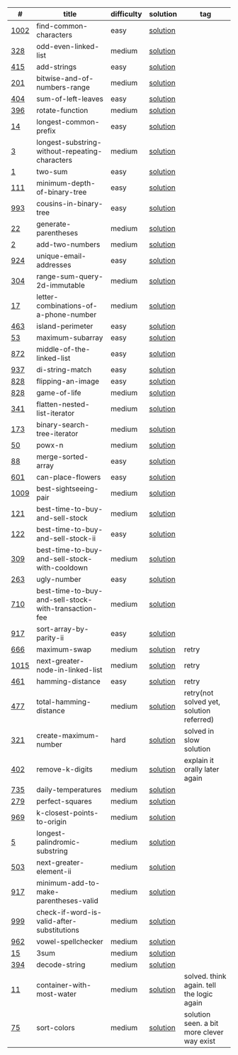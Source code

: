 

| #                                                                                            | title                                     | difficulty | solution      |    tag    |
|----------------------------------------------------------------------------------------------|-------------------------------------------|------------|----------------|-----------|
|[1002](https://leetcode.com/problems/find-common-characters/)           | find-common-characters            | easy       | [solution](https://github.com/jereneal20/TIL/blob/master/ps/odd-even-linked-list.cpp) |
|[328](https://leetcode.com/problems/odd-even-linked-list/) | odd-even-linked-list | medium | [solution](https://github.com/jereneal20/TIL/blob/master/ps/find-common-characters.cpp) |
|[415](https://leetcode.com/problems/add-strings) | add-strings | easy | [solution](https://github.com/jereneal20/TIL/blob/master/ps/odd-even-linked-list.cpp) |
|[201](https://leetcode.com/problems/bitwise-and-of-numbers-range/) | bitwise-and-of-numbers-range | medium | [solution](https://github.com/jereneal20/TIL/blob/master/ps/bitwise-and-of-numbers-range.cpp) |
|[404](https://leetcode.com/problems/sum-of-left-leaves/) | sum-of-left-leaves | easy | [solution](https://github.com/jereneal20/TIL/blob/master/ps/sum-of-left-leaves.cpp) |
|[396](https://leetcode.com/problems/rotate-function) | rotate-function | medium | [solution](https://github.com/jereneal20/TIL/blob/master/ps/rotate-function.cpp) |
|[14](https://leetcode.com/problems/longest-common-prefix) | longest-common-prefix | easy | [solution](https://github.com/jereneal20/TIL/blob/master/ps/longest-common-prefix.cpp) |
|[3](https://leetcode.com/problems/longest-substring-without-repeating-characters) | longest-substring-without-repeating-characters | medium | [solution](https://github.com/jereneal20/TIL/blob/master/ps/longest-substring-without-repeating-characters.cpp) |
|[1](https://leetcode.com/problems/two-sum) | two-sum | easy | [solution](https://github.com/jereneal20/TIL/blob/master/ps/two-sum.cpp) |
|[111](https://leetcode.com/problems/minimum-depth-of-binary-tree) | minimum-depth-of-binary-tree | easy | [solution](https://github.com/jereneal20/TIL/blob/master/ps/minimum-depth-of-binary-tree.cpp) |
|[993](https://leetcode.com/problems/cousins-in-binary-tree) | cousins-in-binary-tree | easy | [solution](https://github.com/jereneal20/TIL/blob/master/ps/cousins-in-binary-tree.cpp) |
|[22](https://leetcode.com/problems/generate-parentheses) | generate-parentheses| medium | [solution](https://github.com/jereneal20/TIL/blob/master/ps/generate-parentheses.cpp) |
|[2](https://leetcode.com/problems/add-two-numbers) | add-two-numbers | medium | [solution](https://github.com/jereneal20/TIL/blob/master/ps/add-two-numbers.cpp) |
|[924](https://leetcode.com/problems/unique-email-addresses) | unique-email-addresses | easy | [solution](https://github.com/jereneal20/TIL/blob/master/ps/unique-email-addresses.cpp) |
|[304](https://leetcode.com/problems/range-sum-query-2d-immutable) | range-sum-query-2d-immutable | medium | [solution](https://github.com/jereneal20/TIL/blob/master/ps/range-sum-query-2d-immutable.cpp) |
|[17](https://leetcode.com/problems/letter-combinations-of-a-phone-number) | letter-combinations-of-a-phone-number | medium | [solution](https://github.com/jereneal20/TIL/blob/master/ps/letter-combinations-of-a-phone-number.cpp) |
|[463](https://leetcode.com/problems/island-perimeter) | island-perimeter | easy | [solution](https://github.com/jereneal20/TIL/blob/master/ps/island-perimeter.cpp) |
|[53](https://leetcode.com/problems/maximum-subarray) | maximum-subarray | easy | [solution](https://github.com/jereneal20/TIL/blob/master/ps/maximum-subarray.cpp) |
|[872](https://leetcode.com/problems/middle-of-the-linked-list) | middle-of-the-linked-list | easy | [solution](https://github.com/jereneal20/TIL/blob/master/ps/middle-of-the-linked-list.cpp) |
|[937](https://leetcode.com/problems/di-string-match) | di-string-match | easy | [solution](https://github.com/jereneal20/TIL/blob/master/ps/di-string-match.cpp) |
|[828](https://leetcode.com/problems/flipping-an-image) | flipping-an-image | easy | [solution](https://github.com/jereneal20/TIL/blob/master/ps/flipping-an-image.cpp) |
|[828](https://leetcode.com/problems/game-of-life) | game-of-life | medium | [solution](https://github.com/jereneal20/TIL/blob/master/ps/game-of-life.cpp) |
|[341](https://leetcode.com/problems/flatten-nested-list-iterator) | flatten-nested-list-iterator | medium | [solution](https://github.com/jereneal20/TIL/blob/master/ps/flatten-nested-list-iterator.cpp) |
|[173](https://leetcode.com/problems/binary-search-tree-iterator) | binary-search-tree-iterator | medium | [solution](https://github.com/jereneal20/TIL/blob/master/ps/binary-search-tree-iterator.cpp) |
|[50](https://leetcode.com/problems/powx-n) | powx-n | medium | [solution](https://github.com/jereneal20/TIL/blob/master/ps/powx-n.cpp) |
|[88](https://leetcode.com/problems/merge-sorted-array) | merge-sorted-array | easy | [solution](https://github.com/jereneal20/TIL/blob/master/ps/merge-sorted-array.cpp) |
|[601](https://leetcode.com/problems/can-place-flowers) | can-place-flowers | easy | [solution](https://github.com/jereneal20/TIL/blob/master/ps/can-place-flowers.cpp) |
|[1009](https://leetcode.com/problems/best-sightseeing-pair) | best-sightseeing-pair | medium | [solution](https://github.com/jereneal20/TIL/blob/master/ps/best-sightseeing-pair.cpp) |
|[121](https://leetcode.com/problems/best-time-to-buy-and-sell-stock) | best-time-to-buy-and-sell-stock | medium | [solution](https://github.com/jereneal20/TIL/blob/master/ps/best-time-to-buy-and-sell-stock.cpp) |
|[122](https://leetcode.com/problems/best-time-to-buy-and-sell-stock-ii) | best-time-to-buy-and-sell-stock-ii | easy | [solution](https://github.com/jereneal20/TIL/blob/master/ps/best-time-to-buy-and-sell-stock-ii.cpp) |
|[309](https://leetcode.com/problems/best-time-to-buy-and-sell-stock-with-cooldown) | best-time-to-buy-and-sell-stock-with-cooldown | medium | [solution](https://github.com/jereneal20/TIL/blob/master/ps/best-time-to-buy-and-sell-stock-with-cooldown.cpp) |
|[263](https://leetcode.com/problems/ugly-number) | ugly-number | easy | [solution](https://github.com/jereneal20/TIL/blob/master/ps/ugly-number.cpp) |
|[710](https://leetcode.com/problems/best-time-to-buy-and-sell-stock-with-transaction-fee) | best-time-to-buy-and-sell-stock-with-transaction-fee | medium | [solution](https://github.com/jereneal20/TIL/blob/master/ps/best-time-to-buy-and-sell-stock-with-transaction-fee.cpp) |
|[917](https://leetcode.com/problems/sort-array-by-parity-ii) | sort-array-by-parity-ii | easy | [solution](https://github.com/jereneal20/TIL/blob/master/ps/sort-array-by-parity-ii.cpp) |
|[666](https://leetcode.com/problems/maximum-swap) | maximum-swap | medium | [solution](https://github.com/jereneal20/TIL/blob/master/ps/maximum-swap.cpp) | retry |
|[1015](https://leetcode.com/problems/next-greater-node-in-linked-list) | next-greater-node-in-linked-list | medium | [solution](https://github.com/jereneal20/TIL/blob/master/ps/next-greater-node-in-linked-list.cpp) | retry |
|[461](https://leetcode.com/problems/hamming-distance) | hamming-distance | easy | [solution](https://github.com/jereneal20/TIL/blob/master/ps/hamming-distance.cpp) | retry |
|[477](https://leetcode.com/problems/total-hamming-distance) | total-hamming-distance | medium | [solution](https://github.com/jereneal20/TIL/blob/master/ps/total-hamming-distance.cpp) | retry(not solved yet, solution referred) |
|[321](https://leetcode.com/problems/create-maximum-number) | create-maximum-number | hard | [solution](https://github.com/jereneal20/TIL/blob/master/ps/create-maximum-number.cpp) | solved in slow solution |
|[402](https://leetcode.com/problems/remove-k-digits) | remove-k-digits | medium | [solution](https://github.com/jereneal20/TIL/blob/master/ps/remove-k-digits.cpp) | explain it orally later again |
|[735](https://leetcode.com/problems/daily-temperatures) | daily-temperatures | medium | [solution](https://github.com/jereneal20/TIL/blob/master/ps/daily-temperatures.cpp) |  |
|[279](https://leetcode.com/problems/perfect-squares) | perfect-squares | medium | [solution](https://github.com/jereneal20/TIL/blob/master/ps/perfect-squares.cpp) |  |
|[969](https://leetcode.com/problems/k-closest-points-to-origin) | k-closest-points-to-origin | medium | [solution](https://github.com/jereneal20/TIL/blob/master/ps/k-closest-points-to-origin.cpp) |  |
|[5](https://leetcode.com/problems/longest-palindromic-substring) | longest-palindromic-substring | medium | [solution](https://github.com/jereneal20/TIL/blob/master/ps/longest-palindromic-substring.cpp) |  |
|[503](https://leetcode.com/problems/next-greater-element-ii) | next-greater-element-ii | medium | [solution](https://github.com/jereneal20/TIL/blob/master/ps/next-greater-element-ii.cpp) |  |
|[917](https://leetcode.com/problems/minimum-add-to-make-parentheses-valid) | minimum-add-to-make-parentheses-valid | medium | [solution](https://github.com/jereneal20/TIL/blob/master/ps/minimum-add-to-make-parentheses-valid.cpp) |  |
|[999](https://leetcode.com/problems/check-if-word-is-valid-after-substitutions) | check-if-word-is-valid-after-substitutions | medium | [solution](https://github.com/jereneal20/TIL/blob/master/ps/check-if-word-is-valid-after-substitutions.cpp) |  |
|[962](https://leetcode.com/problems/vowel-spellchecker) | vowel-spellchecker | medium | [solution](https://github.com/jereneal20/TIL/blob/master/ps/vowel-spellchecker.cpp) |  |
|[15](https://leetcode.com/problems/3sum) | 3sum | medium | [solution](https://github.com/jereneal20/TIL/blob/master/ps/3sum.cpp) |  |
|[394](https://leetcode.com/problems/decode-string) | decode-string | medium | [solution](https://github.com/jereneal20/TIL/blob/master/ps/decode-string.cpp) |  |
|[11](https://leetcode.com/problems/container-with-most-water) | container-with-most-water | medium | [solution](https://github.com/jereneal20/TIL/blob/master/ps/container-with-most-water.cpp) | solved. think again. tell the logic again |
|[75](https://leetcode.com/problems/sort-colors) | sort-colors | medium | [solution](https://github.com/jereneal20/TIL/blob/master/ps/sort-colors.cpp) | solution seen. a bit more clever way exist |
